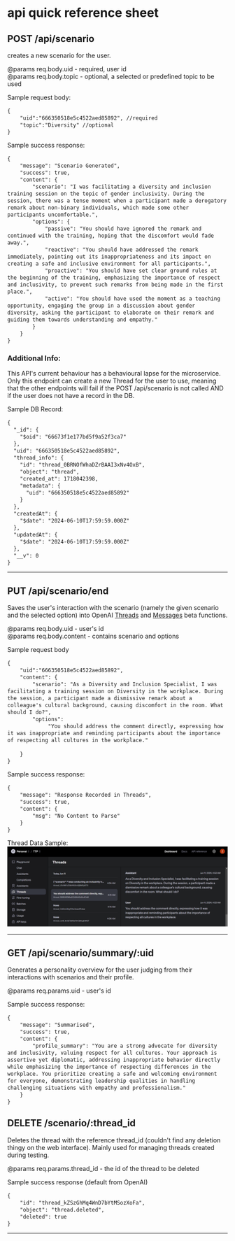 # api quick reference sheet
## POST /api/scenario
creates a new scenario for the user. 

@params req.body.uid - required, user id <br>
@params req.body.topic - optional, a selected or predefined topic to be used <br>

Sample request body:
```
{
    "uid":"666350518e5c4522aed85892", //required
    "topic":"Diversity" //optional 
}
```

Sample success response: 
```
{
    "message": "Scenario Generated",
    "success": true,
    "content": {
        "scenario": "I was facilitating a diversity and inclusion training session on the topic of gender inclusivity. During the session, there was a tense moment when a participant made a derogatory remark about non-binary individuals, which made some other participants uncomfortable.",
        "options": {
            "passive": "You should have ignored the remark and continued with the training, hoping that the discomfort would fade away.",
            "reactive": "You should have addressed the remark immediately, pointing out its inappropriateness and its impact on creating a safe and inclusive environment for all participants.",
            "proactive": "You should have set clear ground rules at the beginning of the training, emphasizing the importance of respect and inclusivity, to prevent such remarks from being made in the first place.",
            "active": "You should have used the moment as a teaching opportunity, engaging the group in a discussion about gender diversity, asking the participant to elaborate on their remark and guiding them towards understanding and empathy."
        }
    }
}

```

### Additional Info:
This API's current behaviour has a behavioural lapse for the microservice. Only this endpoint can create a new Thread
for the user to use, meaning that the other endpoints will fail if the POST /api/scenario is not called AND if the user does not have a record in the DB.

Sample DB Record:
```
{
  "_id": {
    "$oid": "66673f1e177bd5f9a52f3ca7"
  },
  "uid": "666350518e5c4522aed85892",
  "thread_info": {
    "id": "thread_0BRNOfWhaDZrBAAI3xNv4OxB",
    "object": "thread",
    "created_at": 1718042398,
    "metadata": {
      "uid": "666350518e5c4522aed85892"
    }
  },
  "createdAt": {
    "$date": "2024-06-10T17:59:59.000Z"
  },
  "updatedAt": {
    "$date": "2024-06-10T17:59:59.000Z"
  },
  "__v": 0
}
```

---
## PUT /api/scenario/end
Saves the user's interaction with the scenario (namely the given scenario and the selected option) into OpenAI [Threads](https://platform.openai.com/docs/api-reference/threads/getThread) and [Messages](https://platform.openai.com/docs/api-reference/messages) beta functions.

@params req.body.uid - user's id <br>
@params req.body.content - contains scenario and options <br>


Sample request body
```
{
    "uid":"666350518e5c4522aed85892",
    "content": {
        "scenario": "As a Diversity and Inclusion Specialist, I was facilitating a training session on Diversity in the workplace. During the session, a participant made a dismissive remark about a colleague's cultural background, causing discomfort in the room. What should I do?",
        "options": 
             "You should address the comment directly, expressing how it was inappropriate and reminding participants about the importance of respecting all cultures in the workplace."
        
    }
}
```

Sample success response:
```
{
	"message": "Response Recorded in Threads",
	"success": true,
	"content": {
		"msg": "No Content to Parse"
	}
}
```

Thread Data Sample:
![Data input assigned to both user and assistant](./refs/sample%20OA.png "OpenAI Threads Interface")


---
## GET /api/scenario/summary/:uid
Generates a personality overview for the user judging from their interactions with scenarios and their profile. 

@params req.params.uid - user's id

Sample success response:
```
{
	"message": "Summarised",
	"success": true,
	"content": {
		"profile_summary": "You are a strong advocate for diversity and inclusivity, valuing respect for all cultures. Your approach is assertive yet diplomatic, addressing inappropriate behavior directly while emphasizing the importance of respecting differences in the workplace. You prioritize creating a safe and welcoming environment for everyone, demonstrating leadership qualities in handling challenging situations with empathy and professionalism."
	}
}
```
## DELETE /scenario/:thread_id
Deletes the thread with the reference thread_id (couldn't find any deletion thingy on the web interface). Mainly used for managing threads created during testing.

@params req.params.thread_id - the id of the thread to be deleted

Sample success response (default from OpenAI)
```
{
    "id": "thread_kZSzGhMq4WnD7bYtMSozXoFa",
    "object": "thread.deleted",
    "deleted": true
}
```
---


